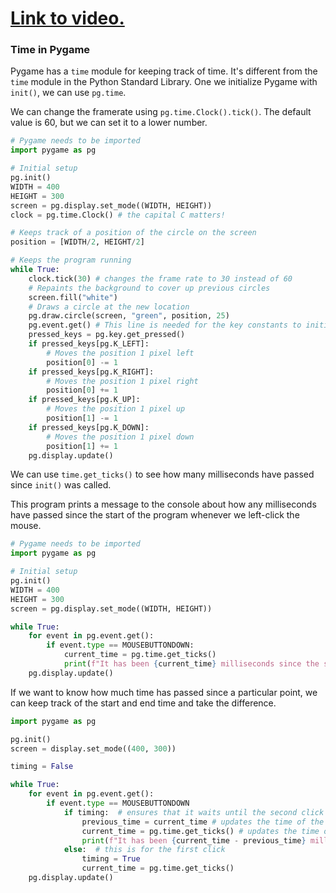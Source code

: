 # [Link to video.](https://www.youtube.com/watch?v=am01tA6PwdU&list=PLVD25niNi0BnkkXdVEuU66WgUHMI_Z0h5&index=9)

### Time in Pygame

Pygame has a `time` module for keeping track of time. It's different from the `time` module in the Python Standard Library. One we initialize Pygame with `init()`, we can use `pg.time`.


We can change the framerate using `pg.time.Clock().tick()`. The default value is 60, but we can set it to a lower number.

```python
# Pygame needs to be imported
import pygame as pg

# Initial setup
pg.init()
WIDTH = 400
HEIGHT = 300
screen = pg.display.set_mode((WIDTH, HEIGHT))
clock = pg.time.Clock() # the capital C matters!

# Keeps track of a position of the circle on the screen
position = [WIDTH/2, HEIGHT/2]

# Keeps the program running
while True:
    clock.tick(30) # changes the frame rate to 30 instead of 60
    # Repaints the background to cover up previous circles
    screen.fill("white")
    # Draws a circle at the new location
    pg.draw.circle(screen, "green", position, 25)
    pg.event.get() # This line is needed for the key constants to initiate
    pressed_keys = pg.key.get_pressed()
    if pressed_keys[pg.K_LEFT]:
        # Moves the position 1 pixel left
        position[0] -= 1
    if pressed_keys[pg.K_RIGHT]:
        # Moves the position 1 pixel right
        position[0] += 1
    if pressed_keys[pg.K_UP]:
        # Moves the position 1 pixel up
        position[1] -= 1
    if pressed_keys[pg.K_DOWN]:
        # Moves the position 1 pixel down
        position[1] += 1
    pg.display.update()
```

We can use `time.get_ticks()` to see how many milliseconds have passed since `init()` was called. 

This program prints a message to the console about how any milliseconds have passed since the start of the program whenever we left-click the mouse.

```python
# Pygame needs to be imported
import pygame as pg

# Initial setup
pg.init()
WIDTH = 400
HEIGHT = 300
screen = pg.display.set_mode((WIDTH, HEIGHT))

while True:
    for event in pg.event.get():
        if event.type == MOUSEBUTTONDOWN:
            current_time = pg.time.get_ticks()
            print(f"It has been {current_time} milliseconds since the start of the program.")
    pg.display.update()
```

If we want to know how much time has passed since a particular point, we can keep track of the start and end time and take the difference.

```python
import pygame as pg

pg.init()
screen = display.set_mode((400, 300))

timing = False

while True:
    for event in pg.event.get():
        if event.type == MOUSEBUTTONDOWN
            if timing:  # ensures that it waits until the second click
                previous_time = current_time # updates the time of the second most current click
                current_time = pg.time.get_ticks() # updates the time of the current click
                print(f"It has been {current_time - previous_time} milliseconds since your last click.")
            else:  # this is for the first click
                timing = True
                current_time = pg.time.get_ticks() 
    pg.display.update()
```
